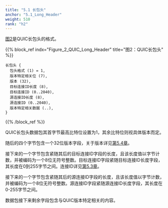 ```yaml
---
title: "5.1 长包头"
anchor: "5.1_Long_Header"
weight: 510
rank: "h2"
---
```


[图2](#Figure_2_QUIC_Long_Header)是QUIC长包头的格式。

{{% block_ref
    indx="Figure_2_QUIC_Long_Header"
    title="图2：QUIC长包头" %}}

```
长包头 {
  包头格式 (1) = 1,
  版本特定相关位 (7),
  版本 (32),
  目标连接ID长度 (8),
  目标连接ID (0..2040),
  源连接ID长度 (8),
  源连接ID (0..2040),
  版本特定相关数据 (..),
}
```

{{% /block_ref %}}

QUIC长包头数据包其首字节最高比特位设置为1，其余比特位则视具体版本而定。

随后的四个字节包含一个32位版本字段，关于版本详见[第5.4章](#5.4_Version)。

接下来的一个字节包含紧随其后的目标连接ID字段的长度，且该长度值以字节计数，并被编码为一个8位无符号整数。目标连接ID字段紧随目标连接ID长度字段，其长度在0到255字节之间。连接ID详见[第5.3章](#5.3_Connection_ID)。

接下来的一个字节包含紧随其后的源连接ID字段的长度，且该长度值以字节计数，并被编码为一个8位无符号整数。源连接ID字段紧随源连接ID长度字段，其长度在0-255字节之间。

数据包接下来剩余字段包含与QUIC版本特定相关的内容。